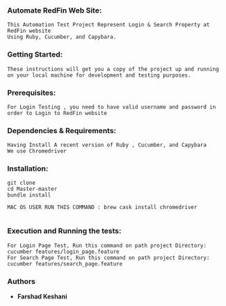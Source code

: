 ### Automate RedFin Web Site:
```
This Automation Test Project Represent Login & Search Property at RedFin website 
Using Ruby, Cucumber, and Capybara.
```

### Getting Started:
```
These instructions will get you a copy of the project up and running 
on your local machine for development and testing purposes.
```

### Prerequisites:
```
For Login Testing , you need to have valid username and password in order to Login to RedFin website
```

### Dependencies & Requirements:
```
Having Install A recent version of Ruby , Cucumber, and Capybara 
We use Chromedriver

```

### Installation:
```
git clone 
cd Master-master
bundle install 

MAC OS USER RUN THIS COMMAND : brew cask install chromedriver


```

### Execution and Running the tests:
```
For Login Page Test, Run this command on path project Directory: cucumber features/login_page.feature
For Search Page Test, Run this command on path project Directory: cucumber features/search_page.feature
```

### Authors

* **Farshad Keshani** 

